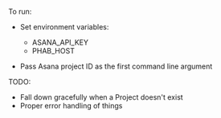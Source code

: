 
To run:

  - Set environment variables:
    - ASANA_API_KEY 
    - PHAB_HOST

  - Pass Asana project ID as the first command line argument


TODO:

  - Fall down gracefully when a Project doesn't exist
  - Proper error handling of things
